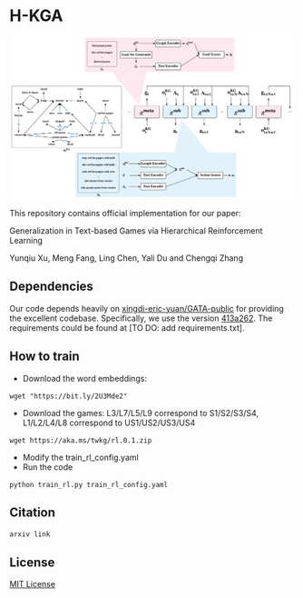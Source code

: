 # H-KGA


![arch](pics/arch.png)

This repository contains official implementation for our paper: 

Generalization in Text-based Games via Hierarchical Reinforcement Learning

Yunqiu Xu, Meng Fang, Ling Chen, Yali Du and Chengqi Zhang

## Dependencies

Our code depends heavily on [xingdi-eric-yuan/GATA-public](https://github.com/xingdi-eric-yuan/GATA-public) for providing the excellent codebase. Specifically, we use the version [413a262](https://github.com/YunqiuXu/GATA-public). The requirements could be found at [TO DO: add requirements.txt].

## How to train

+ Download the word embeddings:

```
wget "https://bit.ly/2U3Mde2"
```

+ Download the games: L3/L7/L5/L9 correspond to S1/S2/S3/S4, L1/L2/L4/L8 correspond to US1/US2/US3/US4

```
wget https://aka.ms/twkg/rl.0.1.zip
```

+ Modify the train_rl_config.yaml
+ Run the code

```
python train_rl.py train_rl_config.yaml
```

## Citation

```
arxiv link
```

## License

[MIT License](https://github.com/YunqiuXu/SHA-KG/blob/main/LICENSE)

